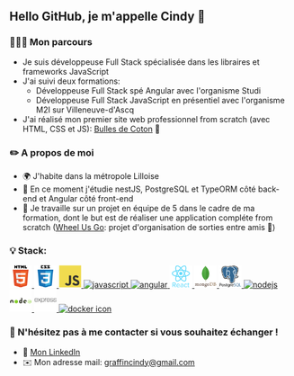 ## Hello GitHub, je m'appelle Cindy 🙌 


### 👩🏻‍💻 Mon parcours

- Je suis développeuse Full Stack spécialisée dans les libraires et frameworks JavaScript
- J'ai suivi deux formations:
    - Développeuse Full Stack spé Angular avec l'organisme Studi
    - Développeuse Full Stack JavaScript en présentiel avec l'organisme M2I sur Villeneuve-d'Ascq
- J'ai réalisé mon premier site web professionnel from scratch  (avec HTML, CSS et JS): [Bulles de Coton](https://www.bullesdecoton.spa/) :baby:

### ✏️ A propos de moi

- 🌍 J'habite dans la métropole Lilloise 
- 🧠 En ce moment j'étudie nestJS, PostgreSQL et TypeORM côté back-end et Angular côté front-end
- 🤝 Je travaille sur un projet en équipe de 5 dans le cadre de ma formation, dont le but est de réaliser une application compléte from scratch ([Wheel Us Go](https://github.com/CindyGraffin/wheel_us_go): projet d'organisation de sorties entre amis 🍗)

### :bulb: Stack:

<p>
    <a href="https://www.w3.org/html/" target="_blank"> <img src="https://raw.githubusercontent.com/devicons/devicon/master/icons/html5/html5-original-wordmark.svg" alt="html5" width="40" height="40"/> </a>
    <a href="https://www.w3schools.com/css/" target="_blank"> <img src="https://raw.githubusercontent.com/devicons/devicon/master/icons/css3/css3-original-wordmark.svg" alt="css3" width="40" height="40"/> </a>
    <a href="https://developer.mozilla.org/en-US/docs/Web/JavaScript" target="_blank"> <img src="https://raw.githubusercontent.com/devicons/devicon/master/icons/javascript/javascript-original.svg" alt="javascript" width="40" height="40"/> </a>
    <a href="https://www.typescriptlang.org/" target="_blank"> <img src="https://upload.wikimedia.org/wikipedia/commons/thumb/4/4c/Typescript_logo_2020.svg/1024px-Typescript_logo_2020.svg.png" alt="javascript" width="40" height="40"/> </a>
      <a href="https://angular.io/" target="_blank"> <img src="https://angular.io/assets/images/logos/angular/shield-large.svg" alt="angular" width="40" height="40"/> </a>
      <a href="https://reactjs.org/" target="_blank"> <img src="https://raw.githubusercontent.com/devicons/devicon/master/icons/react/react-original-wordmark.svg" alt="react" width="40" height="40"/> </a>
    <a href="https://www.mongodb.com/" target="_blank"> <img src="https://raw.githubusercontent.com/devicons/devicon/master/icons/mongodb/mongodb-original-wordmark.svg" alt="mongodb" width="40" height="40"/> </a>
    <a href="https://www.postgresql.org" target="_blank"> <img src="https://raw.githubusercontent.com/devicons/devicon/master/icons/postgresql/postgresql-original-wordmark.svg" alt="postgresql" width="40" height="40"/> </a>
    <a href="https://nestjs.com/" target="_blank"> <img src="https://seeklogo.com/images/N/nestjs-logo-09342F76C0-seeklogo.com.png" alt="nodejs" width="40" height="40"/> </a>
      <a href="https://nodejs.org" target="_blank"> <img src="https://raw.githubusercontent.com/devicons/devicon/master/icons/nodejs/nodejs-original-wordmark.svg" alt="nodejs" width="40" height="40"/> </a>
    <a href="https://expressjs.com" target="_blank"> <img src="https://raw.githubusercontent.com/devicons/devicon/master/icons/express/express-original-wordmark.svg" alt="express" width="40" height="40"/> </a>
    <a href="https://www.docker.com/" target="_blank"> <img src="https://seeklogo.com/images/D/docker-logo-6D6F987702-seeklogo.com.png" alt="docker icon" width="40" height="40"/> </a>
    

### :eyes: N'hésitez pas à me contacter si vous souhaitez échanger !

- 🚀 [Mon LinkedIn](https://www.linkedin.com/in/cindygraffin/)
- ✉️ Mon adresse mail: [graffincindy@gmail.com](graffincindy@gmail.com) 





<!--
**CindyGraffin/CindyGraffin** is a ✨ _special_ ✨ repository because its `README.md` (this file) appears on your GitHub profile.

Here are some ideas to get you started:

- 🔭 I’m currently working on ...
- 🌱 I’m currently learning ...
- 👯 I’m looking to collaborate on ...
- 🤔 I’m looking for help with ...
- 💬 Ask me about ...
- 📫 How to reach me: ...
- 😄 Pronouns: ...
- ⚡ Fun fact: ...
-->
